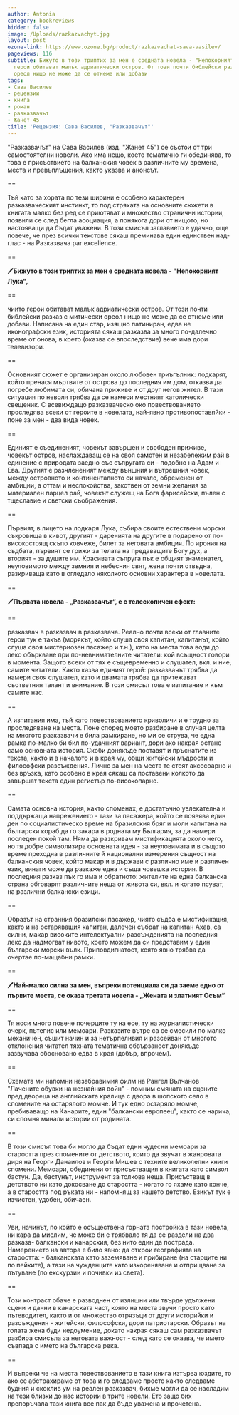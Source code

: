 ```yaml
---
author: Antonia
category: bookreviews
hidden: false
image: /Uploads/razkazvachyt.jpg
layout: post
ozone-link: https://www.ozone.bg/product/razkazvachat-sava-vasilev/
pageviews: 116
subtitle: Бижуто в този триптих за мен е средната новела - "Непокорният Лука", чиито
  герои обитават малък адриатически остров. От този почти библейски разказ с митически
  ореол нищо не може да се отнеме или добави
tags:
- Сава Василев
- рецензии
- книга
- роман
- разказвачът
- Жанет 45
title: 'Рецензия: Сава Василев, "Разказвачът"'
---
```


"Разказвачът" на Сава Василев (изд. "Жанет 45") се състои от три самостоятелни новели. Ако има нещо, което тематично ги обединява, то това е присъствието на балканския човек в различните му времена, места и превъплъщения, както указва и анонсът. 

\==

Тъй като за хората по тези ширини е особено характерен разказваческият инстинкт, то под стряхата на основните сюжети в книгата малко без ред се приютяват и множество странични истории, появили се след бегла асоциация, а понякога дори от нищото, но настояващи да бъдат уважени. В този смисъл заглавието е удачно, още повече, че през всички текстове сякаш преминава един единствен над-глас - на Разказвача par excellence.

\==

🖊**Бижуто в този триптих за мен е средната новела - "Непокорният Лука",**

\==

чиито герои обитават малък адриатически остров. От този почти библейски разказ с митически ореол нищо не може да се отнеме или добави. Написана на един стар, изящно патиниран, едва не иконографски език, историята сякаш разказва за много по-далечно време от онова, в което (оказва се впоследствие) вече има дори телевизори. 

\==

Основният сюжет е организиран около любовен триъгълник: лодкарят, който пренася мъртвите от острова до последния им дом, отказва да погребе любимата си, обичана приживе и от друг негов жител. В тази ситуация по неволя трябва да се намеси местният католически свещеник. С всевиждащо разказваческо око повествованието проследява всеки от героите в новелата, най-явно противопоставяйки - поне за мен - два вида човек.

\==

Единият е съединеният, човекът завършен и свободен приживе, човекът остров, наслаждаващ се на своя самотен и незабележим рай в единение с природата заедно със съпругата си - подобно на Адам и Ева. Другият е разчлененият между външния и вътрешния човек, между островното и континенталното си начало, обременен от амбиции, а оттам и неспокойства, закотвен от земни желания за материален парцел рай, човекът служещ на Бога фарисейски, пълен с тщеславие и светски съображения. 

\==

Първият, в лицето на лодкаря Лука, събира своите естествени морски съкровища в кивот, другият - даренията на другите в подарено от по-високостоящ скъпо ковчеже, билет за неговата амбиция. По ирония на съдбата, първият се грижи за телата на предаващите Богу дух, а вторият - за душите им. Красивата съпруга пък е общият знаменател, неуловимото между земния и небесния свят, жена почти отвъдна, разкриваща като в огледало няколкото основни характера в новелата.

\==

🖊**Първата новела - „Разказвачът“, е с телескопичен ефект:**

\==

разказвач в разказвач в разказвача. Реално почти всеки от главните герои тук е такъв (морякът, който слуша своя капитан, капитанът, който слуша своя мистериозен пасажер и т.н.), като на места това води до леко объркване при по-невнимателните читатели: кой всъщност говори в момента. Защото всеки от тях е същевременно и слушател, вкл. и ние, самите читатели. Както казва единият герой: разказвачът трябва да намери своя слушател, като и двамата трябва да притежават съответния талант и внимание. В този смисъл това е изпитание и към самите нас.

\==

А изпитания има, тъй като повествованието криволичи и е трудно за проследяване на места. Поне според моето разбиране в случая целта на многото разказвачи е била рамкиране, но ми се струва, че една рамка по-малко би бил по-удачният вариант, дори ако накрая остане само основната история. Скоби донякъде поставят и пръснатите из текста, както и в началото и в края му, общи житейски мъдрости и философски разсъждения. Лично за мен на места те стоят аксесоарно и без връзка, като особено в края сякаш са поставени колкото да завършат текста един регистър по-високопарно.

\==

Самата основна история, както споменах, е достатъчно увлекателна и поддържаща напрежението - тази за пасажера, който се появява един ден по социалистическо време на бразилския бряг и моли капитана на български кораб да го закара в родната му България, за да намери последен покой там. Няма да разкривам мистификацията около него, но тя добре символизира основната идея - за неуловимата и в същото време преходна в различните й национални измерения същност на балканския човек, който макар и в държави с различно име и различен език, винаги може да разкаже една и съща човешка история. В последния разказ пък го има и обратното: жителите на една балканска страна обговарят различните неща от живота си, вкл. и когато псуват, на различни балкански езици.

\==

Образът на странния бразилски пасажер, чиято съдба е мистификация, както и на остаряващия капитан, далечен събрат на капитан Ахав, са силни, макар високите интелектуални разсъжденията на последния леко да надмогват нивото, което можем да си представим у един български морски вълк. Приповдигнатост, която явно трябва да очертае по-мащабни рамки.

\==

🖊**Най-малко силна за мен, въпреки потенциала си да заеме едно от първите места, се оказа третата новела - „Жената и златният Осъм“**

\==

Тя носи много повече почерците ту на есе, ту на журналистически очерк, пътепис или мемоари. Разказите вътре са се смесили по малко механичен, съшит начин и за нетърпеливия и разсейван от многото отклонения читател тяхната тематична обвързаност донякъде зазвучава обосновано едва в края (добър, впрочем). 

\==

Схемата ми напомни незабравимия филм на Рангел Вълчанов "Лачените обувки на незнайния войн" - помним смяната на сцените пред двореца на английската кралица с двора в шопското село в спомените на остарялото момче. И тук едно остаряло момче, пребиваващо на Канарите, един "балкански европеец", както се нарича, си спомня минали истории от родината.

\==

В този смисъл това би могло да бъдат едни чудесни мемоари за старостта през спомените от детството, които да звучат в жанровата диря на Георги Данаилов и Георги Мишев с техните великолепни книги спомени. Мемоари, обединени от присъстващия в книгата като символ бастун. Да, бастунът, инструмент за толкова неща. Присъстващ в детството ни като докосване до старостта - когато го яхаме като конче, а в старостта под ръката ни - напомнящ за нашето детство. Езикът тук е изчистен, удобен, обичаен.

\==

Уви, начинът, по който е осъществена горната постройка в тази новела, ни кара да мислим, че може би е трябвало тя да се раздели на два разказа- балкански и канарския, без нито един да пострада. Намерението на автора е било явно: да открои географията на старостта: - балканската като заземяване и прибиране (на старците ни по пейките), а тази на чужденците като изкореняване и отприщване за пътуване (по екскурзии и почивки из света). 

\==

Този контраст обаче е разводнен от излишни или твърде удължени сцени и данни в канарската част, която на места звучи просто като пътеводител, както и от множество отрязъци от други историйки и разсъждения - житейски, философски, дори патриотарски. Образът на голата жена буди недоумение, докато накрая сякаш сам разказвачът разбира смисъла за неговата важност - след като се оказва, че името съвпада с името на българска река.

\==

И въпреки че на места повествованието в тази книга изтърва юздите, то ако се абстрахираме от това и го следваме просто както следваме будния и скоклив ум на реален разказвач, бихме могли да се насладим на тези близки до нас истории в трите новели. Ето защо бих препоръчала тази книга все пак да бъде уважена и прочетена.